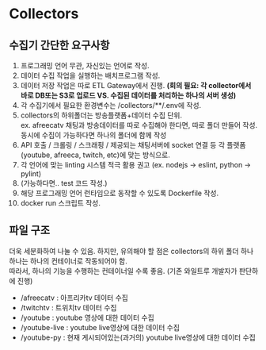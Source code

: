 # Collectors

## 수집기 간단한 요구사항

1. 프로그래밍 언어 무관, 자신있는 언어로 작성.
2. 데이터 수집 작업을 실행하는 배치프로그램 작성.
3. 데이터 저장 작업은 따로 ETL Gateway에서 진행. **(회의 필요: 각 collector에서 바로 DB또는 S3로 업로드 VS. 수집된 데이터를 처리하는 하나의 서버 생성)**
4. 각 수집기에서 필요한 환경변수는 /collectors/**/.env에 작성.
5. collectors의 하위폴더는 방송플랫폼+데이터 수집 단위.  
    ex. afreecatv 채팅과 방송데이터를 따로 수집해야 한다면, 따로 폴더 만들어 작성. 동시에 수집이 가능하다면 하나의 폴더에 함께 작성  
6. API 호출 / 크롤링 / 스크래핑 / 제공되는 채팅서버에 socket 연결 등 각 플랫폼(youtube, afreeca, twitch, etc)에 맞는 방식으로.
7. 각 언어에 맞는 linting 시스템 적극 활용 권고 (ex. nodejs -> eslint, python -> pylint)
8. (가능하다면.. test 코드 작성.)
9. 해당 프로그래밍 언어 런타임으로 동작할 수 있도록 Dockerfile 작성.
10. docker run 스크립트 작성.

## 파일 구조

더욱 세분화하여 나눌 수 있음. 하지만, 유의해야 할 점은 collectors의 하위 폴더 하나하나는 하나의 컨테이너로 작동되어야 함.  
따라서, 하나의 기능을 수행하는 컨테이너일 수록 좋음. (기존 와일트루 개발자가 판단하에 진행)

- /afreecatv : 아프리카tv 데이터 수집
- /twitchtv : 트위치tv 데이터 수집
- /youtube : youtube 영상에 대한 데이터 수집
- /youtube-live : youtube live영상에 대한 데이터 수집
- /youtube-py : 현재 게시되어있는(과거의) youtube live영상에 대한 데이터 수집

